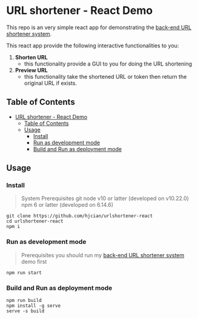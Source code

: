 # URL shortener - React Demo
This repo is an very simple react app for demonstrating the [back-end URL shortener system](https://github.com/hjcian/urlshortener-python).

This react app provide the following interactive functionalities to you:
1. **Shorten URL**
   - this functionality provide a GUI to you for doing the URL shortening
2. **Preview URL**
   - this functionality take the shortened URL or token then return the original URL if exists.

## Table of Contents
- [URL shortener - React Demo](#url-shortener---react-demo)
  - [Table of Contents](#table-of-contents)
  - [Usage](#usage)
    - [Install](#install)
    - [Run as development mode](#run-as-development-mode)
    - [Build and Run as deployment mode](#build-and-run-as-deployment-mode)

## Usage
### Install
> System Prerequisites
> git
> node v10 or latter (developed on v10.22.0)
> npm 6 or latter (developed on 6.14.6)

```shell
git clone https://github.com/hjcian/urlshortener-react
cd urlshortener-react
npm i
```

### Run as development mode
> Prerequisites
> you should run my [back-end URL shortener system](https://github.com/hjcian/urlshortener-python) demo first

```shell
npm run start
```

### Build and Run as deployment mode

```shell
npm run build
npm install -g serve
serve -s build
```
